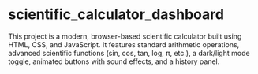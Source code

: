 # scientific_calculator_dashboard
This project is a modern, browser-based scientific calculator built using HTML, CSS, and JavaScript. It features standard arithmetic operations, advanced scientific functions (sin, cos, tan, log, π, etc.), a dark/light mode toggle, animated buttons with sound effects, and a history panel.
